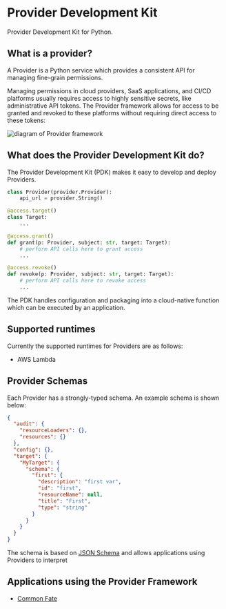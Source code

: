 # Provider Development Kit

Provider Development Kit for Python.

## What is a provider?

A Provider is a Python service which provides a consistent API for managing fine-grain permissions.

Managing permissions in cloud providers, SaaS applications, and CI/CD platforms usually requires access to highly sensitive secrets, like administrative API tokens. The Provider framework allows for access to be granted and revoked to these platforms without requiring direct access to these tokens:

![diagram of Provider framework](./docs/provider.drawio.svg)

## What does the Provider Development Kit do?

The Provider Development Kit (PDK) makes it easy to develop and deploy Providers.

```python
class Provider(provider.Provider):
    api_url = provider.String()

@access.target()
class Target:
    ...

@access.grant()
def grant(p: Provider, subject: str, target: Target):
    # perform API calls here to grant access
    ...

@access.revoke()
def revoke(p: Provider, subject: str, target: Target):
    # perform API calls here to revoke access
    ...
```

The PDK handles configuration and packaging into a cloud-native function which can be executed by an application.

## Supported runtimes

Currently the supported runtimes for Providers are as follows:

- AWS Lambda

## Provider Schemas

Each Provider has a strongly-typed schema. An example schema is shown below:

```json
{
  "audit": {
    "resourceLoaders": {},
    "resources": {}
  },
  "config": {},
  "target": {
    "MyTarget": {
      "schema": {
        "first": {
          "description": "first var",
          "id": "first",
          "resourceName": null,
          "title": "First",
          "type": "string"
        }
      }
    }
  }
}
```

The schema is based on [JSON Schema](https://json-schema.org/) and allows applications using Providers to interpret

## Applications using the Provider Framework

- [Common Fate](https://github.com/common-fate/common-fate)
